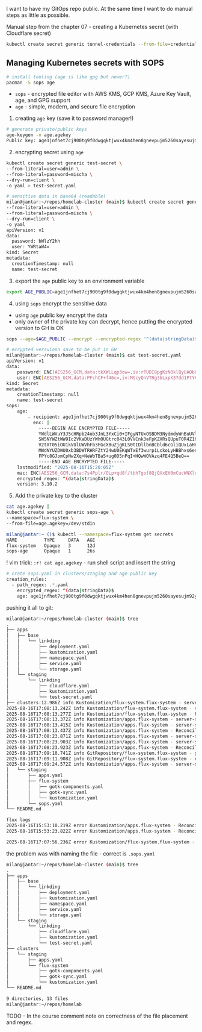 I want to have my GitOps repo public. At the same time I want to do manual steps as little as possible.

Manual step from the chapter 07 - creating a Kubernetes secret (with Cloudflare secret)

```bash
kubectl create secret generic tunnel-credentials --from-file=credentials.json=.cloudflared/cf838265-1863-4c1b-a710-f8bb9fbf038b.json
```


## Managing Kubernetes secrets with SOPS

```bash
# install tooling (age is like gpg but newer?)
pacman -S sops age
```
- `sops` - encrypted file editor with AWS KMS, GCP KMS, Azure Key Vault, age, and GPG support
- `age` - simple, modern, and secure file encryption

1. creating `age` key (save it to password manager!)
   
```bash
# generate private/public keys
age-keygen -o age.agekey
Public key: age1jnfhet7cj900tg9f0dwgqktjwux4km4hen8gnevpujm5260sayesujm92y
```
   
2. encrypting secret using `age`
   
```bash
kubectl create secret generic test-secret \
--from-literal=user=admin \
--from-literal=password=mischa \
--dry-run=client \
-o yaml > test-secret.yaml
```

```bash
# sensitive data in base64 (readable)
milan@jantar:~/repos/homelab-cluster (main)$ kubectl create secret generic test-secret \
--from-literal=user=admin \
--from-literal=password=mischa \
--dry-run=client \
-o yaml
apiVersion: v1
data:
  password: bWlzY2hh
  user: YWRtaW4=
kind: Secret
metadata:
  creationTimestamp: null
  name: test-secret
```
3. export the `age` public key to an environment variable

```bash
export AGE_PUBLIC=age1jnfhet7cj900tg9f0dwgqktjwux4km4hen8gnevpujm5260sayesujm92y
```

4. using `sops` encrypt the sensitive data
   
- using `age` public key encrypt the data
- only owner of the private key can decrypt, hence putting the encrypted version to GH is OK 

```bash
sops --age=$AGE_PUBLIC --encrypt --encrypted-regex '^(data|stringData)$' --in-place test-secret.yaml
```

```bash
# ecrypted versuionn save to be put in GH
milan@jantar:~/repos/homelab-cluster (main)$ cat test-secret.yaml
apiVersion: v1
data:
    password: ENC[AES256_GCM,data:tkXWLLqp3ow=,iv:rTUDI8pgKzNOklByUAOb6t3Q6nR4txUWHGFcS0cbu0s=,tag:LHW5/Psei7/RHNm/Hncnzg==,type:str]
    user: ENC[AES256_GCM,data:PFchCF+f46c=,iv:MScyQnVTRg3bLxpX37dd1PtYK0cbyjzIZQz5hHX4Lgc=,tag:jug71d65NGM+EP5xmarspw==,type:str]
kind: Secret
metadata:
    creationTimestamp: null
    name: test-secret
sops:
    age:
        - recipient: age1jnfhet7cj900tg9f0dwgqktjwux4km4hen8gnevpujm5260sayesujm92y
          enc: |
            -----BEGIN AGE ENCRYPTED FILE-----
            YWdlLWVuY3J5cHRpb24ub3JnL3YxCi0+IFgyNTUxOSBDM3NydmdyWnBuUVlUZllp
            SW5NYWZtWW9Ic2VKaDUzYWh0UGtrc043L0VVCnk3eFpKZXRsQUpuT0R4Z1hxZjBU
            V2tXT05iOU1kVUlUWVhFb3FGcXBuZjgKLS0tIDllbnBCbld6cGliQUxLaHVBZzE5
            MWdNYUZDWU0xb3BDWTRHRFZtY24wU0EKqWTxEf3wurpiLckoLyHBBhxs6enaqFa9
            FPYc8GJomCpNw2Xq+NeWbTBa5+ug0D5nPqI+HQwWOVAzq4FE4Q5BeQ==
            -----END AGE ENCRYPTED FILE-----
    lastmodified: "2025-08-16T15:20:05Z"
    mac: ENC[AES256_GCM,data:7s4Pplr/OLp+qd8f/tbh7gof8QjQXxEH0mCucWNXlqP/BWVA6okXhtEuUCwv7IpR/pizSTknG/LkrLRw5fABxy5QYe6nqPwRCQltOZuaDZUY8eviAGzXAqxtNtuCf28TSqrC40yElWjvnCNcoJAOA2n0wJepcae2m7scaBBp0U4=,iv:jmOHnv0E6piGx8mhpKOFDxCyY980rWCfOjCZWalnetw=,tag:JfvMxxpbgOO8QGe+4C6Jhg==,type:str]
    encrypted_regex: ^(data|stringData)$
    version: 3.10.2
```

5. Add the private key to the cluster

```bash
cat age.agekey |
kubectl create secret generic sops-age \
--namespace=flux-system \
--from-file=age.agekey=/dev/stdin
```

```bash
milan@jantar:~ ()$ kubectl --namespace=flux-system get secrets
NAME          TYPE     DATA   AGE
flux-system   Opaque   3      12d
sops-age      Opaque   1      26s
```

! vim trick: `:r! cat age.agekey` - run shell script and insert the string

```bash
# crate sops.yaml in clusters/staging and age public key
creation_rules:
  - path_regex: .*.yaml
    encrypted_regex: ^(data|stringData)$
    age: age1jnfhet7cj900tg9f0dwgqktjwux4km4hen8gnevpujm5260sayesujm92y
```

pushing it all to git:

```bash
milan@jantar:~/repos/homelab-cluster (main)$ tree
.
├── apps
│   ├── base
│   │   └── linkding
│   │       ├── deployment.yaml
│   │       ├── kustomization.yaml
│   │       ├── namespace.yaml
│   │       ├── service.yaml
│   │       └── storage.yaml
│   └── staging
│       └── linkding
│           ├── cloudflare.yaml
│           ├── kustomization.yaml
│           └── test-secret.yaml
├── clusters:12.986Z info Kustomization/flux-system.flux-system - server-side apply for cluster definitions completed
2025-08-16T17:08:13.242Z info Kustomization/flux-system.flux-system - server-side apply completed
2025-08-16T17:08:13.277Z info Kustomization/flux-system.flux-system - Reconciliation finished in 1.478939642s, next run in 10m0s
2025-08-16T17:08:13.372Z info Kustomization/apps.flux-system - server-side apply for cluster definitions completed
2025-08-16T17:08:13.415Z info Kustomization/apps.flux-system - server-side apply completed
2025-08-16T17:08:13.437Z info Kustomization/apps.flux-system - Reconciliation finished in 193.497838ms, next run in 1m0s
2025-08-16T17:08:23.871Z info Kustomization/apps.flux-system - server-side apply for cluster definitions completed
2025-08-16T17:08:23.903Z info Kustomization/apps.flux-system - server-side apply completed
2025-08-16T17:08:23.923Z info Kustomization/apps.flux-system - Reconciliation finished in 185.293729ms, next run in 1m0s
2025-08-16T17:09:10.741Z info GitRepository/flux-system.flux-system - garbage collected 1 artifacts
2025-08-16T17:09:11.908Z info GitRepository/flux-system.flux-system - no changes since last reconcilation: observed revision 'main@sha1:82263ad3a55e9906ce328820dfe460b926465dc6'
2025-08-16T17:09:24.572Z info Kustomization/apps.flux-system - server-s
│   └── staging
│       ├── apps.yaml
│       ├── flux-system
│       │   ├── gotk-components.yaml
│       │   ├── gotk-sync.yaml
│       │   └── kustomization.yaml
│       └── sops.yaml
└── README.md
```


```bash
flux logs
2025-08-16T15:53:10.219Z error Kustomization/apps.flux-system - Reconciliation failed after 158.297856ms, next try in 1m0s Secret/linkding/test-secret is SOPS encrypted, configuring decryption is required for this secret to be reconciled
2025-08-16T15:53:23.822Z error Kustomization/apps.flux-system - Reconciliation failed after 176.22762ms, next try in 1m0s Secret/linkding/test-secret is SOPS encrypted, configuring decryption is required for this secret to be reconciled
```

```bash
2025-08-16T17:07:56.236Z error Kustomization/flux-system.flux-system - Reconciliation failed after 114.325874ms, next try in 10m0s failed to decode Kubernetes YAML from /tmp/kustomization-3555084269/clusters/staging/sops.yaml: missing Resource metadata <nil>
```

the problem was with naming the file - correct is `.sops.yaml`

```bash
milan@jantar:~/repos/homelab-cluster (main)$ tree
.
├── apps
│   ├── base
│   │   └── linkding
│   │       ├── deployment.yaml
│   │       ├── kustomization.yaml
│   │       ├── namespace.yaml
│   │       ├── service.yaml
│   │       └── storage.yaml
│   └── staging
│       └── linkding
│           ├── cloudflare.yaml
│           ├── kustomization.yaml
│           └── test-secret.yaml
├── clusters
│   └── staging
│       ├── apps.yaml
│       └── flux-system
│           ├── gotk-components.yaml
│           ├── gotk-sync.yaml
│           └── kustomization.yaml
└── README.md

9 directories, 13 files
milan@jantar:~/repos/homelab
```

TODO - In the course comment note on correctness of the file placement and regex.